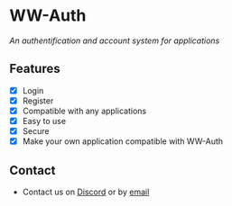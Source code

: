 # WW-Auth
*An authentification and account system for applications*

## Features
- [x] Login
- [x] Register
- [x] Compatible with any applications
- [x] Easy to use
- [x] Secure
- [x] Make your own application compatible with WW-Auth

## Contact
- Contact us on [Discord](https://discord.gg/Vh4bnWP5tc) or by [email](mailto:contact@worldwild.studio)